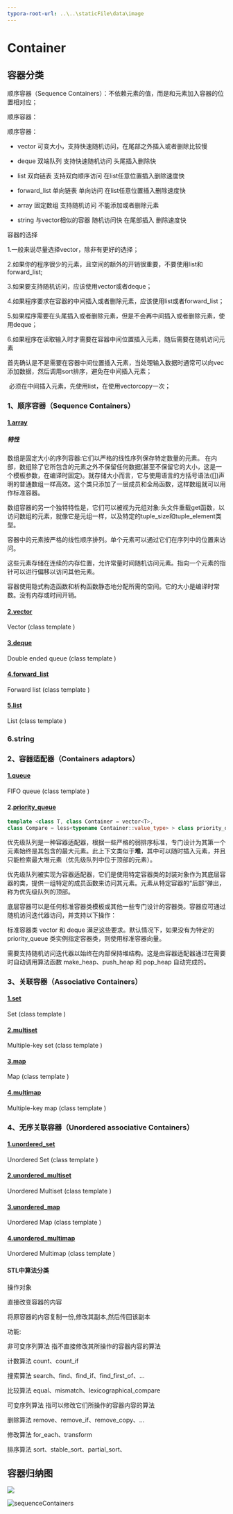 ```yaml
---
typora-root-url: ..\..\staticFile\data\image
---
```


# Container

## 容器分类

顺序容器（Sequence Containers）：不依赖元素的值，而是和元素加入容器的位置相对应；

顺序容器：

顺序容器：

- vector  可变大小，支持快速随机访问，在尾部之外插入或者删除比较慢

- deque  双端队列 支持快速随机访问 头尾插入删除快

- list  双向链表  支持双向顺序访问 在list任意位置插入删除速度快

- forward_list 单向链表 单向访问   在list任意位置插入删除速度快

- array 固定数组 支持随机访问  不能添加或者删除元素 

- string 与vector相似的容器  随机访问快 在尾部插入 删除速度快

容器的选择

1.一般来说尽量选择vector，除非有更好的选择；

2.如果你的程序很少的元素，且空间的额外的开销很重要，不要使用list和forward_list;

3.如果要支持随机访问，应该使用vector或者deque；

4.如果程序要求在容器的中间插入或者删除元素，应该使用list或者forward_list；

5.如果程序需要在头尾插入或者删除元素，但是不会再中间插入或者删除元素，使用deque；

6.如果程序在读取输入时才需要在容器中间位置插入元素，随后需要在随机访问元素

​	首先确认是不是需要在容器中间位置插入元素，当处理输入数据时通常可以向vec添加数据，然后调用sort排序，避免在中间插入元素；

​	必须在中间插入元素，先使用list，在使用vectorcopy一次；

### 1、顺序容器（Sequence Containers）

#### [**1.array** ](https://www.cplusplus.com/reference/array/array/)

##### 特性

数组是固定大小的序列容器:它们以严格的线性序列保存特定数量的元素。
		在内部，数组除了它所包含的元素之外不保留任何数据(甚至不保留它的大小，这是一个模板参数，在编译时固定)。就存储大小而言，它与使用语言的方括号语法([])声明的普通数组一样高效。这个类只添加了一层成员和全局函数，这样数组就可以用作标准容器。

数组容器的另一个独特特性是，它们可以被视为元组对象:<array>头文件重载get函数，以访问数组的元素，就像它是元组一样，以及特定的tuple_size和tuple_element类型。

容器中的元素按严格的线性顺序排列。单个元素可以通过它们在序列中的位置来访问。

这些元素存储在连续的内存位置，允许常量时间随机访问元素。指向一个元素的指针可以进行偏移以访问其他元素。

容器使用隐式构造函数和析构函数静态地分配所需的空间。它的大小是编译时常数。没有内存或时间开销。

#### [**2.vector**](https://www.cplusplus.com/reference/vector/vector/)

Vector (class template )

#### [**3.deque**](https://www.cplusplus.com/reference/deque/deque/)

Double ended queue (class template )

#### [**4.forward_list** ](https://www.cplusplus.com/reference/forward_list/forward_list/)

Forward list (class template )

#### [**5.list**](https://www.cplusplus.com/reference/list/list/)

List (class template )

### 6.string





### 2、容器适配器（Containers adaptors）

#### [**1.queue**](https://www.cplusplus.com/reference/queue/queue/)

FIFO queue (class template )

#### 2.[**priority_queue**](https://www.cplusplus.com/reference/queue/priority_queue/)

```c++
template <class T, class Container = vector<T>,
class Compare = less<typename Container::value_type> > class priority_queue;
```


优先级队列是一种容器适配器，根据一些严格的弱排序标准，专门设计为其第一个元素始终是其包含的最大元素。此上下文类似于**堆**，其中可以随时插入元素，并且只能检索最大堆元素（优先级队列中位于顶部的元素）。

优先级队列被实现为容器适配器，它们是使用特定容器类的封装对象作为其底层容器的类，提供一组特定的成员函数来访问其元素。元素从特定容器的“后部”弹出，称为优先级队列的顶部。

底层容器可以是任何标准容器类模板或其他一些专门设计的容器类。容器应可通过随机访问迭代器访问，并支持以下操作：

标准容器类 vector 和 deque 满足这些要求。默认情况下，如果没有为特定的 priority_queue 类实例指定容器类，则使用标准容器向量。

需要支持随机访问迭代器以始终在内部保持堆结构。这是由容器适配器通过在需要时自动调用算法函数 make_heap、push_heap 和 pop_heap 自动完成的。



### 3、关联容器（Associative Containers）

#### [**1.set**](https://www.cplusplus.com/reference/set/set/)

Set (class template )

#### [**2.multiset**](https://www.cplusplus.com/reference/set/multiset/)

Multiple-key set (class template )

#### [**3.map**](https://www.cplusplus.com/reference/map/map/)

Map (class template )

#### [**4.multimap**](https://www.cplusplus.com/reference/map/multimap/)

Multiple-key map (class template )

### 4、无序关联容器（Unordered associative Containers）

#### [**1.unordered_set** ](https://www.cplusplus.com/reference/unordered_set/unordered_set/)

Unordered Set (class template )

#### [**2.unordered_multiset** ](https://www.cplusplus.com/reference/unordered_set/unordered_multiset/)

Unordered Multiset (class template )

#### [**3.unordered_map** ](https://www.cplusplus.com/reference/unordered_map/unordered_map/)

Unordered Map (class template )

#### [**4.unordered_multimap** ](https://www.cplusplus.com/reference/unordered_map/unordered_multimap/)

Unordered Multimap (class template )

#### STL中算法分类

操作对象 

直接改变容器的内容

将原容器的内容复制一份,修改其副本,然后传回该副本

功能: 

非可变序列算法 指不直接修改其所操作的容器内容的算法

计数算法     count、count_if

搜索算法     search、find、find_if、find_first_of、…

比较算法     equal、mismatch、lexicographical_compare

可变序列算法 指可以修改它们所操作的容器内容的算法

删除算法     remove、remove_if、remove_copy、…

修改算法     for_each、transform

排序算法     sort、stable_sort、partial_sort、

## 容器归纳图

![](associativeContainers.png)

![sequenceContainers](sequenceContainers.png)